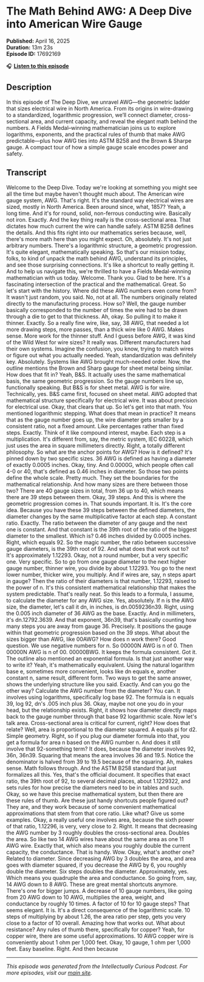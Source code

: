 # The Math Behind AWG: A Deep Dive into American Wire Gauge

**Published:** April 16, 2025  
**Duration:** 13m 23s  
**Episode ID:** 17692169

🎧 **[Listen to this episode](https://intellectuallycurious.buzzsprout.com/2529712/episodes/17692169-the-math-behind-awg-a-deep-dive-into-american-wire-gauge)**

## Description

In this episode of The Deep Dive, we unravel AWG—the geometric ladder that sizes electrical wire in North America. From its origins in wire-drawing to a standardized, logarithmic progression, we’ll connect diameter, cross-sectional area, and current capacity, and reveal the elegant math behind the numbers. A Fields Medal–winning mathematician joins us to explore logarithms, exponents, and the practical rules of thumb that make AWG predictable—plus how AWG ties into ASTM B258 and the Brown & Sharpe gauge. A compact tour of how a simple gauge scale encodes power and safety.

## Transcript

Welcome to the Deep Dive. Today we're looking at something you might see all the time but maybe haven't thought much about. The American wire gauge system, AWG. That's right. It's the standard way electrical wires are sized, mostly in North America. Been around since, what, 1857? Yeah, a long time. And it's for round, solid, non-ferrous conducting wire. Basically not iron. Exactly. And the key thing really is the cross-sectional area. That dictates how much current the wire can handle safely. ASTM B258 defines the details. And this fits right into our mathematics series because, well, there's more math here than you might expect. Oh, absolutely. It's not just arbitrary numbers. There's a logarithmic structure, a geometric progression. It's quite elegant, mathematically speaking. So that's our mission today, folks, to kind of unpack the math behind AWG, understand its principles, and see those surprising connections. It's like a shortcut to really getting it. And to help us navigate this, we're thrilled to have a Fields Medal-winning mathematician with us today. Welcome. Thank you. Glad to be here. It's a fascinating intersection of the practical and the mathematical. Great. So let's start with the history. Where did these AWG numbers even come from? It wasn't just random, you said. No, not at all. The numbers originally related directly to the manufacturing process. How so? Well, the gauge number basically corresponded to the number of times the wire had to be drawn through a die to get to that thickness. Ah, okay. So pulling it to make it thinner. Exactly. So a really fine wire, like, say, 38 AWG, that needed a lot more drawing steps, more passes, than a thick wire like 0 AWG. Makes sense. More work for the thinner stuff. And I guess before AWG, it was kind of the Wild West for wire sizes? It really was. Different manufacturers had their own systems. Imagine the confusion, you know, trying to match wires or figure out what you actually needed. Yeah, standardization was definitely key. Absolutely. Systems like AWG brought much-needed order. Now, the outline mentions the Brown and Sharp gauge for sheet metal being similar. How does that fit in? Yeah, B&S. It actually uses the same mathematical basis, the same geometric progression. So the gauge numbers line up, functionally speaking. But B&S is for sheet metal. AWG is for wire. Technically, yes. B&S came first, focused on sheet metal. AWG adopted that mathematical structure specifically for electrical wire. It was about precision for electrical use. Okay, that clears that up. So let's get into that math. You mentioned logarithmic stepping. What does that mean in practice? It means that as the gauge number goes up, the wire diameter gets smaller by a consistent ratio, not a fixed amount. Like percentages rather than fixed steps. Exactly. Think of it like compound interest, maybe. Each step is a multiplication. It's different from, say, the metric system, IEC 60228, which just uses the area in square millimeters directly. Right, a totally different philosophy. So what are the anchor points for AWG? How is it defined? It's pinned down by two specific sizes. 36 AWG is defined as having a diameter of exactly 0.0005 inches. Okay, tiny. And 0.0000G, which people often call 4-0 or 40, that's defined as 0.46 inches in diameter. So those two points define the whole scale. Pretty much. They set the boundaries for the mathematical relationship. And how many sizes are there between those two? There are 40 gauge sizes in total, from 36 up to 40, which means there are 39 steps between them. Okay, 39 steps. And this is where the geometric progression comes in. That sounds important. It is. It's the core idea. Because you have these 39 steps between the defined diameters, the diameter changes by the same multiplicative factor at each step. A constant ratio. Exactly. The ratio between the diameter of any gauge and the next one is constant. And that constant is the 39th root of the ratio of the biggest diameter to the smallest. Which is? 0.46 inches divided by 0.0005 inches. Right, which equals 92. So the magic number, the ratio between successive gauge diameters, is the 39th root of 92. And what does that work out to? It's approximately 1.12293. Okay, not a round number, but a very specific one. Very specific. So to go from one gauge diameter to the next higher gauge number, thinner wire, you divide by about 1.12293. You go to the next lower number, thicker wire, you multiply. And if wires are, say, n steps apart in gauge? Then the ratio of their diameters is that number, 1.12293, raised to the power of n. It's this consistent mathematical relationship that makes the system predictable. That's really neat. So this leads to a formula, I assume, to calculate the diameter for any AWG size. Yes, absolutely. If n is the AWG size, the diameter, let's call it dn, in inches, is dn.0059236n39. Right, using the 0.005 inch diameter of 36 AWG as the base. Exactly. And in millimeters, it's dn.12792.3639. And that exponent, 36n39, that's basically counting how many steps you are away from gauge 36. Precisely. It positions the gauge within that geometric progression based on the 39 steps. What about the sizes bigger than AWG, like 00AWG? How does n work there? Good question. We use negative numbers for n. So 00000N AWG is n of 0. Then 00000N AWG is n of 00. 00000BWG. It keeps the formula consistent. Got it. The outline also mentioned an exponential formula. Is that just another way to write it? Yeah, it's mathematically equivalent. Using the natural logarithm base e, sometimes more convenient, looks like dn equals e, another constant n, same result, different form. Two ways to get the same answer, shows the underlying structure like you said. Exactly. And can you go the other way? Calculate the AWG number from the diameter? You can. It involves using logarithms, specifically log base 92. The formula is n equals 39, log 92, dn's .005 inch plus 36. Okay, maybe not one you do in your head, but the relationship exists. Right, it shows how diameter directly maps back to the gauge number through that base 92 logarithmic scale. Now let's talk area. Cross-sectional area is critical for current, right? How does that relate? Well, area is proportional to the diameter squared. A equals pi for d2. Simple geometry. Right, so if you plug our diameter formula into that, you get a formula for area n based on the AWG number n. And does it still involve that 92-something term? It does, because the diameter involves 92, 36n, 36n39. Squaring that means the area involves 36 and 19.5. Notice the denominator is halved from 39 to 19.5 because of the squaring. Ah, makes sense. Math follows through. And the ASTM B258 standard that just formalizes all this. Yes, that's the official document. It specifies that exact ratio, the 39th root of 92, to several decimal places, about 1.1229322, and sets rules for how precise the diameters need to be in tables and such. Okay, so we have this precise mathematical system, but then there are these rules of thumb. Are these just handy shortcuts people figured out? They are, and they work because of some convenient mathematical approximations that stem from that core ratio. Like what? Give us some examples. Okay, a really useful one involves area, because the sixth power of that ratio, 1.12296, is very, very close to 2. Right. It means that decreasing the AWG number by 3 roughly doubles the cross-sectional area. Doubles the area. So like two 14 AWG wires have about the same area as one 11 AWG wire. Exactly that, which also means you roughly double the current capacity, the conductance. That is handy. Wow. Okay, what's another one? Related to diameter. Since decreasing AWG by 3 doubles the area, and area goes with diameter squared, if you decrease the AWG by 6, you roughly double the diameter. Six steps doubles the diameter. Approximately, yes. Which means you quadruple the area and conductance. So going from, say, 14 AWG down to 8 AWG. These are great mental shortcuts anymore. There's one for bigger jumps. A decrease of 10 gauge numbers, like going from 20 AWG down to 10 AWG, multiplies the area, weight, and conductance by roughly 10 times. A factor of 10 for 10 gauge steps? That seems elegant. It is. It's a direct consequence of the logarithmic scale. 10 steps of multiplying by about 1.26, the area ratio per step, gets you very close to a factor of 10 overall. Amazing how that works out. What about resistance? Any rules of thumb there, specifically for copper? Yeah, for copper wire, there are some useful approximations. 10 AWG copper wire is conveniently about 1 ohm per 1,000 feet. Okay, 10 gauge, 1 ohm per 1,000 feet. Easy baseline. Right. And then because

---
*This episode was generated from the Intellectually Curious Podcast. For more episodes, visit our [main site](https://intellectuallycurious.buzzsprout.com).*
